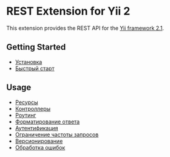 REST Extension for Yii 2
========================

This extension provides the REST API for the [Yii framework 2.1](http://www.yiiframework.com).

Getting Started
---------------

* [Установка](installation.md)
* [Быстрый старт](quick-start.md)

Usage
-----

* [Ресурсы](resources.md)
* [Контроллеры](controllers.md)
* [Роутинг](routing.md)
* [Форматирование ответа](response-formatting.md)
* [Аутентификация](authentication.md)
* [Ограничение частоты запросов](rate-limiting.md)
* [Версионирование](versioning.md)
* [Обработка ошибок](error-handling.md)

